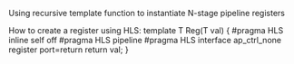 Using recursive template function to instantiate N-stage pipeline registers

How to create a register using HLS:
template<T>
T Reg(T val) {
#pragma HLS inline self off
#pragma HLS pipeline
#pragma HLS interface ap_ctrl_none register port=return
  return val;
}
